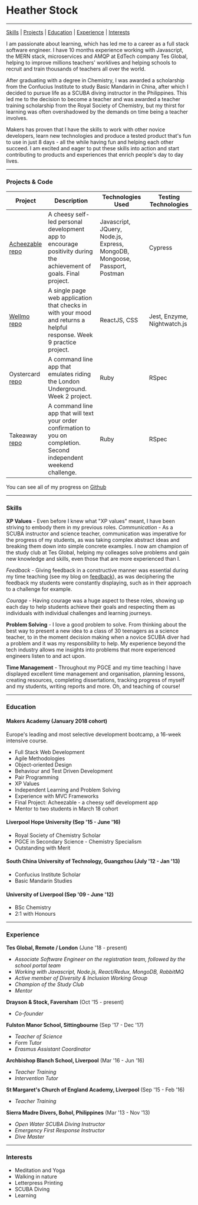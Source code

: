 # Heather Stock 

***
[Skills](#skills) | [Projects](#projects) | [Education](#education) | [Experience](#experience) | [Interests](#interests) 

I am passionate about learning, which has led me to a career as a full stack software engineer. I have 10 months experience working with Javascript, the MERN stack, microservices and AMQP at EdTech company Tes Global, helping to improve millions teachers' worklives and helping schools to recruit and train thousands of teachers all over the world. 

After graduating with a degree in Chemistry, I was awarded a scholarship from the Confucius Institute to study Basic Mandarin in China, after which I decided to pursue life as a SCUBA diving instructor in the Philippines. This led me to the decision to become a teacher and was awarded a teacher training scholarship from the Royal Society of Chemistry, but my thirst for learning was often overshadowed by the demands on time being a teacher involves. 

Makers has proven that I have the skills to work with other novice developers, learn new technologies and produce a tested product that's fun to use in just 8 days - all the while having fun and helping each other succeed. I am excited and eager to put these skills into action and start contributing to products and experiences that enrich people's day to day lives. 

***

### <a name="projects">Projects & Code</a>

Project | Description | Technologies Used | Testing Technologies
--- | --- | --- | ---
[Acheezable](https://acheezable.herokuapp.com) [repo](https://github.com/heatherstock/acheezable) | A cheesy self-led personal development app to encourage positivity during the achievement of goals. Final project. | Javascript, JQuery, Node.js, Express, MongoDB, Mongoose, Passport, Postman | Cypress
[Wellmo](https://wellmo.herokuapp.com/) [repo](https://github.com/heatherstock/WellMo) | A single page web application that checks in with your mood and returns a helpful response. Week 9 practice project. | ReactJS, CSS | Jest, Enzyme, Nightwatch.js
Oystercard [repo](https://github.com/heatherstock/Oystercard) | A command line app that emulates riding the London Underground. Week 2 project. | Ruby | RSpec
Takeaway [repo](https://github.com/heatherstock/takeaway-challenge) | A command line app that will text your order confirmation to you on completion. Second independent weekend challenge. | Ruby | RSpec

You can see all of my progress on [Github](https://github.com/heatherstock)

***

### <a name="skills">Skills</a>

**XP Values** - Even before I knew what "XP values" meant, I have been striving to embody them in my previous roles. 
*Communication* - As a SCUBA instructor and science teacher, communication was imperative for the progress of my students, as was taking complex abstract ideas and breaking them down into simple concrete examples. I now am champion of the study club at Tes Global, helping my colleages solve problems and gain new knowledge and skills, even those that are more experienced than I.

*Feedback* - Giving feedback in a constructive manner was essential during my time teaching (see my blog on [feedback](https://medium.com/@heatherstock/nice-next-time-now-ideas-for-effective-feedback-8d24634efd28)), as was deciphering the feedback my students were constantly displaying, such as in their approach to a challenge for example. 

*Courage* - Having courage was a huge aspect to these roles, showing up each day to help students achieve their goals and respecting them as individuals with individual challenges and learning journeys. 

**Problem Solving** - I love a good problem to solve. From thinking about the best way to present a new idea to a class of 30 teenagers as a science teacher, to in the moment decision making when a novice SCUBA diver had a problem and it was my responsibility to help. My experience beyond the tech industry allows me insights into problems that more experienced engineers listen to and act upon. 

**Time Management** - Throughout my PGCE and my time teaching I have displayed excellent time management and organisation, planning lessons, creating resources, completing dissertations, tracking progress of myself and my students, writing reports and more. Oh, and teaching of course!

***

### <a name="education">Education</a>

#### Makers Academy (January 2018 cohort)
Europe's leading and most selective development bootcamp, a 16-week intensive course.

- Full Stack Web Development
- Agile Methodologies
- Object-oriented Design
- Behaviour and Test Driven Development
- Pair Programming
- XP Values
- Independent Learning and Problem Solving
- Experience with MVC Frameworks
- Final Project: Acheezable - a cheesy self development app
- Mentor to two students in March 18 cohort

#### Liverpool Hope University (Sep '15 - June '16)

- Royal Society of Chemistry Scholar
- PGCE in Secondary Science - Chemistry Specialism 
- Outstanding with Merit

#### South China University of Technology, Guangzhou (July '12 - Jan '13)

- Confucius Institute Scholar
- Basic Mandarin Studies

#### University of Liverpool (Sep '09 - June '12)

- BSc Chemistry
- 2:1 with Honours

***

### <a name="experience">Experience</a>

**Tes Global, Remote / London** (June '18 - present)
- *Associate Software Engineer on the registration team, followed by the school portal team*
- *Working with Javascript, Node.js, React/Redux, MongoDB, RabbitMQ*
- *Active member of Diversity & Inclusion Working Group*
- *Champion of the Study Club*
- *Mentor*

**Drayson & Stock, Faversham** (Oct '15 - present)
- *Co-founder*

**Fulston Manor School, Sittingbourne** (Sep '17 - Dec '17)
- *Teacher of Science*
- *Form Tutor*
- *Erasmus Assistant Coordinator*

**Archbishop Blanch School, Liverpool** (Mar '16 - Jun '16)
- *Teacher Training*
- *Intervention Tutor*

**St Margaret's Church of England Academy, Liverpool** (Sep '15 - Feb '16)
- *Teacher Training*

**Sierra Madre Divers, Bohol, Philippines** (Mar '13 - Nov '13)
- *Open Water SCUBA Diving Instructor*
- *Emergency First Response Instructor*
- *Dive Master*

***

### <a name="interests">Interests</a>

- Meditation and Yoga
- Walking in nature
- Letterpress Printing
- SCUBA Diving
- Learning
